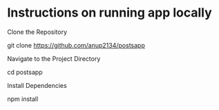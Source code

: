 # Instructions on running app locally


Clone the Repository

git clone https://github.com/anup2134/postsapp


Navigate to the Project Directory

cd postsapp


Install Dependencies

npm install
